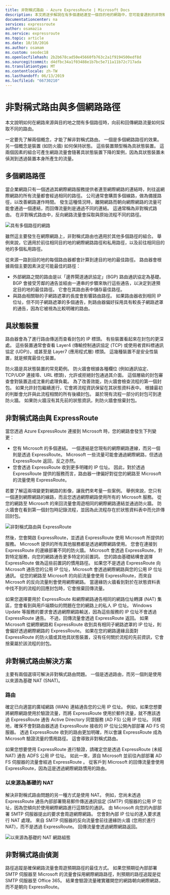 ```yaml
---
title: 非對稱式路由 - Azure ExpressRoute | Microsoft Docs
description: 本文將逐步解說在有多個連結連至一個目的地的網路中，您可能會遇到的非對稱式路由問題。
documentationcenter: na
services: expressroute
author: osamazia
ms.service: expressroute
ms.topic: article
ms.date: 10/10/2016
ms.author: osamam
ms.custom: seodec18
ms.openlocfilehash: 2b2b678cad50e45660fb763c2a1f9194500edf8d
ms.sourcegitcommit: d4dfbc34a1f03488e1b7bc5e711a11b72c717ada
ms.translationtype: MT
ms.contentlocale: zh-TW
ms.lasthandoff: 06/13/2019
ms.locfileid: "66730210"
---
```

# <a name="asymmetric-routing-with-multiple-network-paths"></a>非對稱式路由與多個網路路徑
本文說明如何在網路來源與目的地之間有多個路徑時，向前和回傳網路流量如何採取不同的路由。

一定要先了解兩個概念，才能了解非對稱式路由。 一個是多個網路路徑的效果。 另一個概念是裝置 (如防火牆) 如何保持狀態。 這些裝置類型稱為具狀態裝置。 這兩個因素的組合可產生網路流量會隨著具狀態裝置下降的案例，因為具狀態裝置未偵測到透過裝置本身所產生的流量。

## <a name="multiple-network-paths"></a>多個網路路徑
當企業網路只有一個透過其網際網路服務提供者連至網際網路的連結時，則往返網際網路的所有流量都會經過相同的路徑。 公司通常會購買多個線路，做為備援路徑，以改善網路運作時間。 發生這種情況時，離開網路而朝向網際網路的流量可能會通過一個連結，而回傳流量則是通過不同的連結。 這通常稱為非對稱式路由。 在非對稱式路由中，反向網路流量會採取與原始流程不同的路徑。

![具有多個路徑的網路](./media/expressroute-asymmetric-routing/AsymmetricRouting3.png)

雖然這主要發生在網際網路上，非對稱式路由也適用於其他多個路徑的組合。 舉例來說，它適用於前往相同目的地的網際網路路徑和私用路徑，以及前往相同目的地的多個私用路徑。

從來源一路到目的地的每個路由器都會計算到達目的地的最佳路徑。 路由器會根據兩個主要因素決定可能最佳的路徑：

* 外部網路之間的路由是以「邊界閘道通訊協定」(BGP) 路由通訊協定為基礎。 BGP 會接受芳鄰的通告並經由一連串的步驟來執行這些通告，以決定到達預定目的地的最佳路徑。 它會在其路由表中儲存最佳路徑。
* 與路由相關聯的子網路遮罩的長度會影響路由路徑。 如果路由器收到相同 IP 位址，但不同子網路遮罩的多個通告，則路由器偏好採用具有較長子網路遮罩的通告，因為它被視為比較明確的路由。

## <a name="stateful-devices"></a>具狀態裝置
路由器會為了進行路由傳送而查看封包的 IP 標頭。 有些裝置看起來在封包的更深處。 這些裝置通常會查看 Layer4 (傳輸控制通訊協定 (TCP) 或使用者資料標通訊協定 (UDP))，或甚至是 Layer7 (應用程式層) 標頭。 這幾種裝置不是安全性裝置，就是頻寬最佳化裝置。 

防火牆是具狀態裝置的常見範例。 防火牆會根據各種欄位 (例如通訊協定、TCP/UDP 連接埠、URL 標頭)，允許或拒絕封包通過其介面。 這個層級的封包審查會對裝置造成沈重的處理負載。 為了改善效能，防火牆會檢查流程的第一個封包。 如果允許封包繼續進行，它會將流程資訊保留在其狀態資料表中。 根據最初的判斷會允許與此流程相關的所有後續封包。 屬於現有流程一部分的封包可到達防火牆。 如果防火牆沒有其先前的狀態資訊，則防火牆會捨棄封包。

## <a name="asymmetric-routing-with-expressroute"></a>非對稱式路由與 ExpressRoute
當您透過 Azure ExpressRoute 連接到 Microsoft 時，您的網路會發生下列變更：

* 您有 Microsoft 的多個連結。 一個連結是您現有的網際網路連線，而另一個則是透過 ExpressRoute。 Microsoft 一些流量可能會通過網際網路，但透過 ExpressRoute 返回，反之亦然。
* 您會透過 ExpressRoute 收到更多明確的 IP 位址。 因此，對於透過 ExpressRoute 提供的服務而言，路由器一律偏好對從您的網路至 Microsoft 的流量使用 ExpressRoute。

若要了解這兩項變更對網路的影像，讓我們來考量一些案例。 舉例來說，您只有一個連到網際網路的線路，而且您透過網際網路使用所有的 Microsoft 服務。 從您的網路至 Microsoft 的來回流量會周遊相同的網際網路連結並通過防火牆。 防火牆會在看到第一個封包時記錄流程，並因為此流程存在於狀態資料表中而允許傳回封包。

![非對稱式路由與 ExpressRoute](./media/expressroute-asymmetric-routing/AsymmetricRouting1.png)

然後，您會開啟 ExpressRoute，並透過 ExpressRoute 使用 Microsoft 所提供的服務。 Microsoft 提供的所有其他服務都是透過網際網路使用。 您會在連接到 ExpressRoute 的邊緣部署不同的防火牆。 Microsoft 會透過 ExpressRoute，針對特定服務，向您的網路通告更多特定的前置詞。 您的路由基礎結構會選擇 ExpressRoute 做為這些前置詞的慣用路徑。 如果您不是透過 ExpressRoute 向 Microsoft 通告您的公用 IP 位址，Microsoft 會透過網際網路與您的公用 IP 位址通訊。 從您的網路至 Microsoft 的向前流量會使用 ExpressRoute，而來自 Microsoft 的反向流量則會使用網際網路。 當邊緣防火牆看到對於在狀態資料表中找不到的流程的回應封包時，它會捨棄回傳流量。

如果您選擇要用於 ExpressRoute 和網際網路通告相同的網路位址轉譯 (NAT) 集區，您會看到與用戶端類似的問題在您的網路上的私人 IP 位址。 Windows Update 等服務的要求會透過網際網路輸送，因為這些服務的 IP 位址不會透過 ExpressRoute 通告。 不過，回傳流量會透過 ExpressRoute 返回。 如果 Microsoft 從網際網路和 ExpressRoute 收到具有相同子網路遮罩的 IP 位址，則會偏好透過網際網路的 ExpressRoute。 如果在您的網路邊緣且面對 ExpressRoute 的防火牆或其他具狀態裝置，沒有任何關於流程的先前資訊，它會捨棄屬於該流程的封包。

## <a name="asymmetric-routing-solutions"></a>非對稱式路由解決方案
主要有兩個選項可解決非對稱式路由問題。 一個是透過路由，而另一個則是使用以來源為基礎 NAT (SNAT)。

### <a name="routing"></a>路由
確定已向適當的廣域網路 (WAN) 連結通告您的公用 IP 位址。 例如，如果您想要將網際網路使用於驗證流量，而將 ExpressRoute 使用於郵件流量，就不應該透過 ExpressRoute 通告 Active Directory 同盟服務 (AD FS) 公用 IP 位址。 同樣地，確保不會對路由器透過 ExpressRoute 接收的 IP 位址公開內部部署 AD FS 伺服器。 透過 ExpressRoute 收到的路由更加明確，所以會讓 ExpressRoute 成為 Microsoft 驗證流量的慣用路徑。 這會導致非對稱式路由。

如果您想要使用 ExpressRoute 進行驗證，請確定您是透過 ExpressRoute (未經 NAT) 通告 ADFS 公用 IP 位址。 如此一來，源自 Microsoft 並前往內部部署 AD FS 伺服器的流量會經過 ExpressRoute 。 從客戶到 Microsoft 的回傳流量會使用 ExpressRoute，因為這是透過網際網路慣用的路由。

### <a name="source-based-nat"></a>以來源為基礎的 NAT
解決非對稱式路由問題的另一種方式是使用 NAT。 例如，您尚未透過 ExpressRoute 通告內部部署簡易郵件傳送通訊協定 (SMTP) 伺服器的公用 IP 位址，因為您傾向於使用網際網路進行這類型的通訊。 由 Microsoft 向您的內部部署 SMTP 伺服器提出的要求會周遊網際網路。 您會對內部 IP 位址的連入要求進行 NAT 處理。 來自 SMTP 伺服器的反向流量會前往邊緣防火牆 (您用於進行 NAT)，而不是透過 ExpressRoute。 回傳流量會透過網際網路返回。

![以來源為基礎的 NAT 網路組態](./media/expressroute-asymmetric-routing/AsymmetricRouting2.png)

## <a name="asymmetric-routing-detection"></a>非對稱式路由偵測
路徑追蹤是確保網路流量會周遊預期路徑的最佳方式。 如果您預期從內部部署 SMTP 伺服器至 Microsoft 的流量會採用網際網路路徑，則預期的路徑追蹤是從 SMTP 伺服器至 Office 365。 結果會驗證流量確實離開您的網路朝向網際網路，而不是朝向 ExpressRoute。

